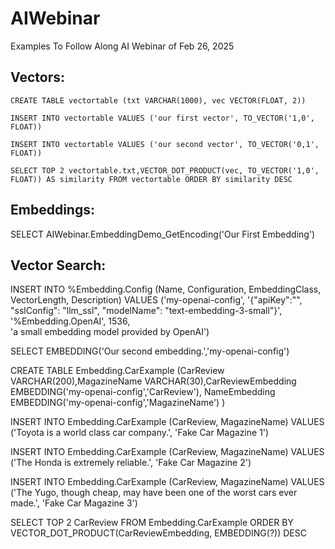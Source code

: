 # AIWebinar
Examples To Follow Along AI Webinar of Feb 26, 2025

## Vectors:
    
    CREATE TABLE vectortable (txt VARCHAR(1000), vec VECTOR(FLOAT, 2))

    INSERT INTO vectortable VALUES ('our first vector', TO_VECTOR('1,0', FLOAT))

    INSERT INTO vectortable VALUES ('our second vector', TO_VECTOR('0,1', FLOAT))

    SELECT TOP 2 vectortable.txt,VECTOR_DOT_PRODUCT(vec, TO_VECTOR('1,0', FLOAT)) AS similarity FROM vectortable ORDER BY similarity DESC

## Embeddings:

SELECT AIWebinar.EmbeddingDemo_GetEncoding('Our First Embedding')

## Vector Search:

INSERT INTO %Embedding.Config (Name, Configuration, EmbeddingClass, VectorLength, Description)
  VALUES ('my-openai-config', 
          '{"apiKey":"<api key>", 
            "sslConfig": "llm_ssl", 
            "modelName": "text-embedding-3-small"}',
          '%Embedding.OpenAI', 
          1536,  
          'a small embedding model provided by OpenAI') 

SELECT EMBEDDING('Our second embedding.','my-openai-config')

CREATE TABLE Embedding.CarExample (CarReview VARCHAR(200),MagazineName VARCHAR(30),CarReviewEmbedding EMBEDDING('my-openai-config','CarReview'), NameEmbedding EMBEDDING('my-openai-config','MagazineName') )

INSERT INTO Embedding.CarExample (CarReview, MagazineName)
VALUES ('Toyota is a world class car company.', 'Fake Car Magazine 1')

INSERT INTO Embedding.CarExample (CarReview, MagazineName)
VALUES ('The Honda is extremely reliable.', 'Fake Car Magazine 2')

INSERT INTO Embedding.CarExample (CarReview, MagazineName)
VALUES ('The Yugo, though cheap, may have been one of the worst cars ever made.', 'Fake Car Magazine 3')

SELECT TOP 2 CarReview FROM Embedding.CarExample ORDER BY VECTOR_DOT_PRODUCT(CarReviewEmbedding, EMBEDDING(?)) DESC
